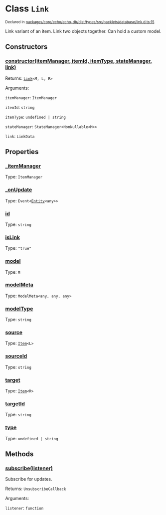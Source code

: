 # Class `Link`
<sub>Declared in [packages/core/echo/echo-db/dist/types/src/packlets/database/link.d.ts:15]()</sub>


Link variant of an item. Link two objects together. Can hold a custom model.

## Constructors
### [constructor(itemManager, itemId, itemType, stateManager, link)]()


Returns: <code>[Link](/api/@dxos/client/classes/Link)&lt;M, L, R&gt;</code>

Arguments: 

`itemManager`: <code>ItemManager</code>

`itemId`: <code>string</code>

`itemType`: <code>undefined | string</code>

`stateManager`: <code>StateManager&lt;NonNullable&lt;M&gt;&gt;</code>

`link`: <code>LinkData</code>

## Properties
### [_itemManager]()
Type: <code>ItemManager</code>
### [_onUpdate]()
Type: <code>Event&lt;[Entity](/api/@dxos/client/classes/Entity)&lt;any&gt;&gt;</code>
### [id]()
Type: <code>string</code>
### [isLink]()
Type: <code>"true"</code>
### [model]()
Type: <code>M</code>
### [modelMeta]()
Type: <code>ModelMeta&lt;any, any, any&gt;</code>
### [modelType]()
Type: <code>string</code>
### [source]()
Type: <code>[Item](/api/@dxos/client/classes/Item)&lt;L&gt;</code>
### [sourceId]()
Type: <code>string</code>
### [target]()
Type: <code>[Item](/api/@dxos/client/classes/Item)&lt;R&gt;</code>
### [targetId]()
Type: <code>string</code>
### [type]()
Type: <code>undefined | string</code>

## Methods
### [subscribe(listener)]()


Subscribe for updates.

Returns: <code>UnsubscribeCallback</code>

Arguments: 

`listener`: <code>function</code>